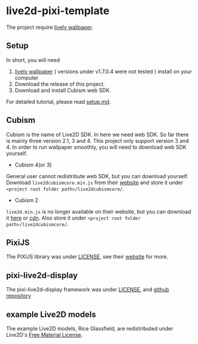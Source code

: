# live2d-pixi-template

The project require [lively wallpaper](https://rocksdanister.github.io/lively/).

## Setup

In short, you will need
1.  [lively wallpaper](https://rocksdanister.github.io/lively/) ( versions under v1.7.0.4 were not tested ) install on your computer
2.  Download the release of this project.
3.  Download and install Cubism web SDK.

For detailed tutorial, please read [setup.md](/setup.md).

## Cubism

Cubism is the name of Live2D SDK. In here we need web SDK. So far there is mainly three version 2.1, 3 and 4.
This project only support version 3 and 4.
In order to run wallpaper smoothly, you will need to download web SDK yourself.

- Cubism 4(or 3) 

General user cannot redistribute web SDK, but you can download yourself.
Download `live2dcubismcore.min.js` from their [website](https://www.live2d.com/download/cubism-sdk/download-web/) and store it under `<project root folder path>/live2dcubismcore/`.

- Cubism 2

 `live2d.min.js` is no longer available on their website, but you can download it [here](https://github.com/dylanNew/live2d/tree/master/webgl/Live2D/lib) or [cdn](https://cdn.jsdelivr.net/gh/dylanNew/live2d/webgl/Live2D/lib/live2d.min.js). Also store it under `<project root folder path>/live2dcubismcore/`.

## PixiJS

The PIXIJS library was under [LICENSE](https://raw.githubusercontent.com/pixijs/pixijs/dev/LICENSE), see their [website](https://pixijs.com/) for more.

## pixi-live2d-display

The pixi-live2d-display framework was under [LICENSE](https://raw.githubusercontent.com/guansss/pixi-live2d-display/master/LICENSE), and [github repository](https://github.com/guansss/pixi-live2d-display)

## example Live2D models

The example Live2D models, Rice Glassfield, are redistributed under Live2D's [Free Material License](https://www.live2d.jp/en/terms/live2d-free-material-license-agreement/).